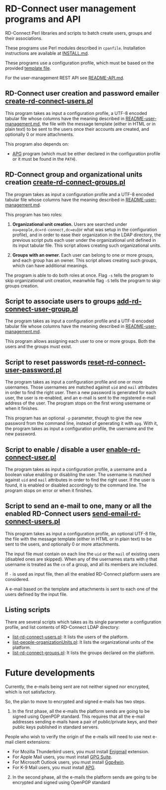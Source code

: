 # RD-Connect user management programs and API

RD-Connect Perl libraries and scripts to batch create users, groups and their associations.

These programs use Perl modules described in `cpanfile`. Installation instructions are available at [INSTALL.md](INSTALL.md).

These programs use a configuration profile, which must be based on the provided [template file](template-config.ini).

For the user-management REST API see [README-API.md](README-API.md).

## RD-Connect user creation and password emailer [create-rd-connect-users.pl](create-rd-connect-users.pl)

This program takes as input a configuration profile, a UTF-8 encoded tabular file whose columns have the meaning described in [README-user-management.md](README-user-management.md), the file with the message template (either in HTML or in plain text) to be sent to the users once their accounts are created, and optionally 0 or more attachments.

This program also depends on:

* [APG](http://www.adel.nursat.kz/apg/ "Another Password Generator") program (which must be either declared in the configuration profile or it must be found in the `PATH`).

## RD-Connect group and organizational units creation [create-rd-connect-groups.pl](create-rd-connect-groups.pl)

The program takes as input a configuration profile and a UTF-8 encoded tabular file whose columns have the meaning described in [README-user-management.md](README-user-management.md).

This program has two roles:

1. **Organizational unit creation.** Users are searched under `ou=people,dc=rd-connect,dc=eu`(or what was setup in the configuration profile), and in order to ease their organization in the LDAP directory, the previous script puts each user under the organizational unit defined in its input tabular file. This script allows creating such organizational units.

2. **Groups with an owner.** Each user can belong to one or more groups, and each group has an owner. This script allows creating such groups, which can have additional meanings.

The program is able to do both roles at once. Flag `-s` tells the program to skip organizational unit creation, meanwhile flag `-S` tells the program to skip groups creation.

## Script to associate users to groups [add-rd-connect-user-group.pl](add-rd-connect-user-group.pl)

The program takes as input a configuration profile and a UTF-8 encoded tabular file whose columns have the meaning described in [README-user-management.md](README-user-management.md).

This program allows assigning each user to one or more groups. Both the users and the groups must exist.

## Script to reset passwords [reset-rd-connect-user-password.pl](reset-rd-connect-user-password.pl)

The program takes as input a configuration profile and one or more usernames. Those usernames are matched against `uid` and `mail` attributes in order to find the right user. Then a new password is generated for each user, the user is re-enabled, and an e-mail is sent to the registered e-mail address of the user. The program stops on the first wrong username or when it finishes.

This program has an optional `-p` parameter, though to give the new password from the command line, instead of generating it with `apg`. With it, the program takes as input a configuration profile, the username  and the new password.

## Script to enable / disable a user [enable-rd-connect-user.pl](enable-rd-connect-user.pl)

The program takes as input a configuration profile, a username and a boolean value enabling or disabling the user. The username is matched against `uid` and `mail` attributes in order to find the right user. If the user is found, it is enabled or disabled accordingly to the command line. The program stops on error or when it finishes.

## Script to send an e-mail to one, many or all the enabled RD-Connect users [send-email-rd-connect-users.pl](send-email-rd-connect-users.pl)

This program takes as input a configuration profile, an optional UTF-8 file, the file with the message template (either in HTML or in plain text) to be sent to the users, and optionally 0 or more attachments.

The input file must contain on each line the `uid` or the `mail` of existing users (disabled ones are skipped). When any of the usernames starts with `@` that username is treated as the `cn` of a group, and all its members are included.

If `-` is used as input file, then all the enabled RD-Connect platform users are considered.

A e-mail based on the template and attachments is sent to each one of the users defined by the input file.

## Listing scripts

There are several scripts which takes as its single parameter a configuration profile, and list contents of RD-Connect LDAP directory:

* [list-rd-connect-users.pl](list-rd-connect-users.pl): It lists the users of the platform.
* [list-people-organizationUnits.pl](list-people-organizationUnits.pl): It lists the organizational units of the platform.
* [list-rd-connect-groups.pl](list-rd-connect-groups.pl): It lists the groups declared on the platform.

# Future developments
Currently, the e-mails being sent are not neither signed nor encrypted, which is not satisfactory.

So, the plan to move to encrypted and signed e-mails has two steps.

1. In the first phase, all the e-mails the platform sends are going to be signed using OpenPGP standard.
This requires that all the e-mail addresses sending e-mails have a pair of public/private keys, and their
public keys published in standard servers.

  People who wish to verify the origin of the e-mails will need to use next e-mail client extensions:
  * For Mozilla Thunderbird users, you must install [Enigmail](https://www.enigmail.net/) extension.
  * For Apple Mail users, you must install [GPG Suite](https://gpgtools.org/).
  * For Microsoft Outlook users, you must install [Ggp4win](http://www.gpg4win.org/).
  * For K-9 Mail users, you must install [APG](https://play.google.com/store/apps/details?id=org.thialfihar.android.apg).

2. In the second phase, all the e-mails the platform sends are going to be encrypted and signed using
OpenPGP standard
